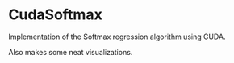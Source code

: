 # CudaSoftmax
Implementation of the Softmax regression algorithm using CUDA.

Also makes some neat visualizations.
